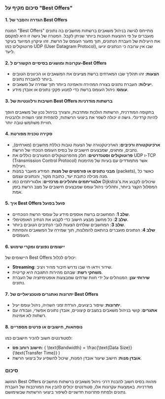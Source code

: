 ### סיכום מקיף על "Best Offers"

#### 1. הגדרה והסבר של Best Offers
המונח "Best Offers" מתייחס לגישה בניהול משאבים ברשתות מחשבים בה נתונים מועברים על פי ההצעות הטובות ביותר שניתן לקבל. המטרה של גישה זו היא למקסם את היעילות של העברת הנתונים, תוך מזעור העומס על הרשת. זהו עיקרון המיועד בעיקר פרוטוקולים כמו UDP (User Datagram Protocol), שבו אין ערובה כי הנתונים יגיעו ליעד.

#### 2. עקרונות ומושגים בסיסיים הקשורים ל-Best Offers
- **הצעות**: זהו תהליך שבו המארחים ברשת מציעים את המשאבים או הכיוונים הטובים ביותר להעברת נתונים.
- **יעילות**: העברת נתונים בצורה המהירה והאמינה ביותר תוך שמירה על משאבים.
- **עומס**: ניהול העומס ברשת כדי למנוע פקקי נתונים או אובדן מידע.

#### 3. חשיבות ורלוונטיות של Best Offers ברשתות מודרניות
בתקופה המודרנית, הרשתות הולכות ומתרבות, והצורך בניהול נכון של משאבים הופך להיות קרדינלי. גישה זו יכולה לשפר את ביצועי הרשתות, להפחית זמני השהיה ולהבטיח חוויית משתמש טובה יותר.

#### 4. סקירה טכנית מפורטת
- **ארכיטקטורה ורכיבים**: הארכיטקטורה של הצעות טובות כוללת מחשבים (מארחים), נתבים, ומתגים, שמבצעים חישובים על בסיס העומס הנוכחי של הרשת.
- **פרוטוקולים וסטנדרטים**: חלק מהפרוטוקולים המעורבים כוללים את UDP ו-TCP (Transmission Control Protocol) אשר מתמודדים עם בעיות של מהימנות ויעילות.
- **מבני נתונים או פורמטים של מנות**: המידע מועבר במנות (packets), כאשר כל מנה מכילה כתובת יעד, כתובת מקור, והנתונים עצמם.
- **אלגוריתמים ותהליכים מרכזיים**: אלגוריתמים כמו Dijkstra's שיכולים לקבוע את המסלול הקצר ביותר, ותהליכי ניהול עומס שמבצעים חישובים על מצב הרשת בזמן אמת.

#### 5. איך Best Offers פועל בפועל
- **שלב 1**: המחשבים ברשת אוספים מידע על עומסי הרשת הנוכחיים.
- **שלב 2**: כל מחשב מבצע חישוב כדי לקבוע את הנתיב האופטימלי.
- **שלב 3**: המחשבים שולחים הצעות לגבי הנתיבים הטובים ביותר.
- **שלב 4**: הנתונים מועברים בהתאם להמלצות, תוך שמירה על המשאבים והפחתת העומסים.

#### 6. יישומים נפוצים ומקרי שימוש
היישומים של Best Offers יכולים לכלול:
- **Streaming**: שידור וידאו חי שבו נדרש חיבור מהיר ויציב.
- **משחקי רשת**: שבהם מהירות התגובה היא קריטית.
- **שירותי ענן**: המנוהלים על ידי חוות שרתים שמבצעות אופטימיזציה של העברת נתונים.

#### 7. יתרונות ואתגרים פוטנציאליים של Best Offers
- **יתרונות**: שיפור ביצועים, הורדת זמני השהיה, ניהול עומס יעיל.
- **אתגרים**: קושי בניהול משאבים במצבים קיצוניים, אובדן נתונים אפשרי, ועבודה עם רשתות לא אמינות.

#### 8. נוסחאות, חישובים או פרטים מספריים
לסטודנטים חשוב להכיר חישובים כמו:
- **חישוב רוחב פס**: \( \text{Bandwidth} = \frac{\text{Data Size}}{\text{Transfer Time}} \)
- **אובדן מנות**: חישוב שיעור אובדן המנות, שיכול להשפיע על ביצועי הרשת.

### סיכום
המושג Best Offers מהווה בסיס חשוב להבנת דרכי ניהול משאבים ברשתות מחשבים מודרניות. באמצעות עקרונות אלו, סטודנטים יכולים להבין את המורכבות של העברת נתונים ולפתח פתרונות חדשניים לשיפור ביצועי הרשתות שבשימושם.